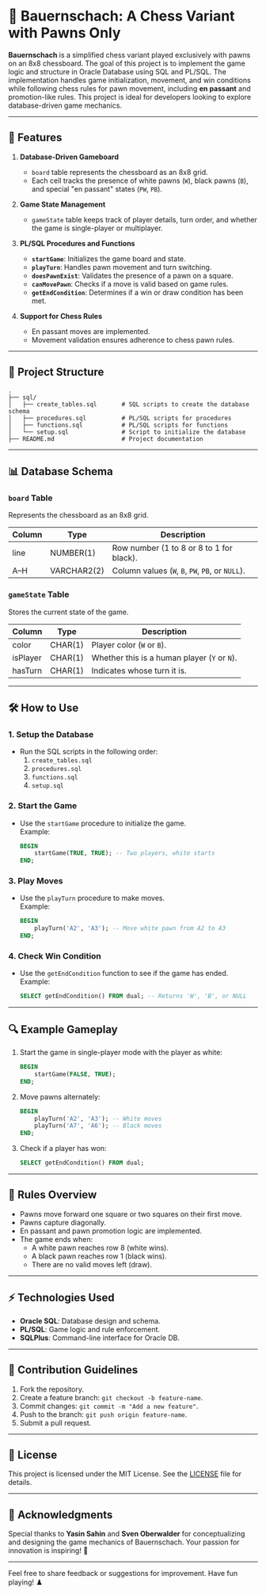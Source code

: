 # 🏰 Bauernschach: A Chess Variant with Pawns Only

**Bauernschach** is a simplified chess variant played exclusively with pawns on an 8x8 chessboard. The goal of this project is to implement the game logic and structure in Oracle Database using SQL and PL/SQL. The implementation handles game initialization, movement, and win conditions while following chess rules for pawn movement, including **en passant** and promotion-like rules. This project is ideal for developers looking to explore database-driven game mechanics.

---

## 🚀 Features

1. **Database-Driven Gameboard**  
   - `board` table represents the chessboard as an 8x8 grid.
   - Each cell tracks the presence of white pawns (`W`), black pawns (`B`), and special "en passant" states (`PW`, `PB`).

2. **Game State Management**  
   - `gameState` table keeps track of player details, turn order, and whether the game is single-player or multiplayer.

3. **PL/SQL Procedures and Functions**  
   - **`startGame`**: Initializes the game board and state.  
   - **`playTurn`**: Handles pawn movement and turn switching.  
   - **`doesPawnExist`**: Validates the presence of a pawn on a square.  
   - **`canMovePawn`**: Checks if a move is valid based on game rules.  
   - **`getEndCondition`**: Determines if a win or draw condition has been met.

4. **Support for Chess Rules**  
   - En passant moves are implemented.
   - Movement validation ensures adherence to chess pawn rules.

---

## 📂 Project Structure

```plaintext
.
├── sql/
│   ├── create_tables.sql       # SQL scripts to create the database schema
│   ├── procedures.sql          # PL/SQL scripts for procedures
│   ├── functions.sql           # PL/SQL scripts for functions
│   └── setup.sql               # Script to initialize the database
├── README.md                   # Project documentation
```

---

## 📊 Database Schema

### `board` Table
Represents the chessboard as an 8x8 grid.

| Column | Type      | Description                              |
|--------|-----------|------------------------------------------|
| line   | NUMBER(1) | Row number (1 to 8 or 8 to 1 for black). |
| A–H    | VARCHAR2(2) | Column values (`W`, `B`, `PW`, `PB`, or `NULL`). |

### `gameState` Table
Stores the current state of the game.

| Column   | Type      | Description                        |
|----------|-----------|------------------------------------|
| color    | CHAR(1)   | Player color (`W` or `B`).         |
| isPlayer | CHAR(1)   | Whether this is a human player (`Y` or `N`). |
| hasTurn  | CHAR(1)   | Indicates whose turn it is.        |

---

## 🛠️ How to Use

### 1. **Setup the Database**
   - Run the SQL scripts in the following order:
     1. `create_tables.sql`
     2. `procedures.sql`
     3. `functions.sql`
     4. `setup.sql`

### 2. **Start the Game**
   - Use the `startGame` procedure to initialize the game.  
     Example:
     ```sql
     BEGIN
         startGame(TRUE, TRUE); -- Two players, white starts
     END;
     ```

### 3. **Play Moves**
   - Use the `playTurn` procedure to make moves.  
     Example:
     ```sql
     BEGIN
         playTurn('A2', 'A3'); -- Move white pawn from A2 to A3
     END;
     ```

### 4. **Check Win Condition**
   - Use the `getEndCondition` function to see if the game has ended.  
     Example:
     ```sql
     SELECT getEndCondition() FROM dual; -- Returns 'W', 'B', or NULL
     ```

---

## 🔍 Example Gameplay

1. Start the game in single-player mode with the player as white:
   ```sql
   BEGIN
       startGame(FALSE, TRUE);
   END;
   ```

2. Move pawns alternately:
   ```sql
   BEGIN
       playTurn('A2', 'A3'); -- White moves
       playTurn('A7', 'A6'); -- Black moves
   END;
   ```

3. Check if a player has won:
   ```sql
   SELECT getEndCondition() FROM dual;
   ```

---

## 📖 Rules Overview

- Pawns move forward one square or two squares on their first move.
- Pawns capture diagonally.
- En passant and pawn promotion logic are implemented.
- The game ends when:
  - A white pawn reaches row 8 (white wins).
  - A black pawn reaches row 1 (black wins).
  - There are no valid moves left (draw).

---

## ⚡ Technologies Used

- **Oracle SQL**: Database design and schema.
- **PL/SQL**: Game logic and rule enforcement.
- **SQLPlus**: Command-line interface for Oracle DB.

---

## 🤝 Contribution Guidelines

1. Fork the repository.
2. Create a feature branch: `git checkout -b feature-name`.
3. Commit changes: `git commit -m "Add a new feature"`.
4. Push to the branch: `git push origin feature-name`.
5. Submit a pull request.

---

## 📜 License

This project is licensed under the MIT License. See the [LICENSE](./LICENSE) file for details.

---

## 🧠 Acknowledgments

Special thanks to **Yasin Sahin** and **Sven Oberwalder** for conceptualizing and designing the game mechanics of Bauernschach. Your passion for innovation is inspiring! 🎉

---

Feel free to share feedback or suggestions for improvement. Have fun playing! ♟️
